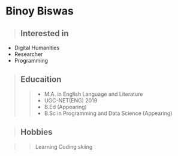 

# Binoy Biswas

> ## Interested in
- Digital Humanities
- Researcher 
- Programming

> ## Educaition
>>- M.A. in English Language and Literature
>>- UGC-NET(ENG) 2019
>>- B.Ed (Appearing)
>>- B.Sc in Programming and Data Science (Appearing)

>## Hobbies

>>  Learning Coding
>>  skiing
